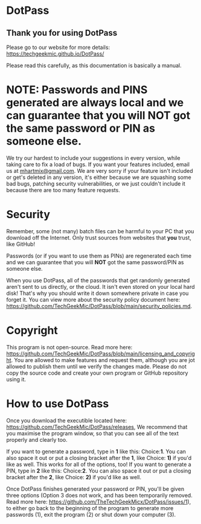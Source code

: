 # DotPass

## Thank you for using DotPass

Please go to our website for more details: https://techgeekmic.github.io/DotPass/

Please read this carefully, as this documentation is basically a manual.

# NOTE: Passwords and PINS generated are always local and we can guarantee that you will **NOT** got the same password or PIN as someone else.

We try our hardest to include your suggestions in every version, while taking care to fix a load of bugs. If you want your features included, email us at mhartmix@gmail.com. We are very sorry if your feature isn't included or get's deleted in any version, it's either because we are squashing some bad bugs, patching security vulnerabilities, or we just couldn't include it because there are too many feature requests.

# Security
Remember, some (not many) batch files can be harmful to your PC that you download off the Internet. Only trust sources from websites that **you** trust, like GitHub!

Passwords (or if you want to use them as PINs) are regenerated each time and we can guarantee that you will **NOT** got the same password/PIN as someone else.

When you use DotPass, all of the passwords that get randomly generated aren't sent to us directly, or the cloud. It isn't even stored on your local hard disk! That's why you should write it down somewhere private in case you forget it. You can view more about the security policy document here:
https://github.com/TechGeekMic/DotPass/blob/main/security_policies.md.

# Copyright
This program is not open-source. Read more here: https://github.com/TechGeekMic/DotPass/blob/main/licensing_and_copyright. You are allowed to make features and request them, although you are jot allowed to publish them until we verify the changes made. Please do not copy the source code and create your own program or GitHub repository using it.

# How to use DotPass
Once you download the executible located here: https://github.com/TechGeekMic/DotPass/releases, We recommend that you maximise the program window, so that you can see all of the text properly and clearly too.

If you want to generate a password, type in **1** like this: Choice:**1**. You can also space it out or put a closing bracket after the **1**, like Choice: **1)** if you'd like as well. This works for all of the options, too! If you want to generate a PIN, type in **2** like this: Choice:**2**. You can also space it out or put a closing bracket after the **2**, like Choice: **2)** if you'd like as well.

Once DotPass finishes generated your password or PIN, you'll be given three options (Option 3 does not work, and has been temporarily removed. Read more here: https://github.com/TheTechGeekMicx/DotPass/issues/1), to either go back to the beginning of the program to generate more passwords (1), exit the program (2) or shut down your computer (3).
